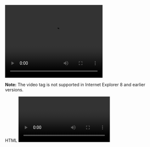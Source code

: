 <!DOCTYPE html>
<html>
<body>

<video width="320" height="240" controls>
  <source src="https://github.com/LikeHongKong/HH/blob/master/MJBfp.mp4?raw=true" type="video/mp4">
  <source src="movie.ogg" type="video/ogg">
  Your browser does not support the video tag.
</video>

<p><strong>Note:</strong> The video tag is not supported in Internet Explorer 8 and earlier versions.</p>

</body>
</html>



HTML <video> Tag
  https://www.w3schools.com/tags/tryit.asp?filename=tryhtml5_video

